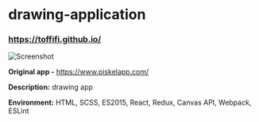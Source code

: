 # drawing-application
### https://toffifi.github.io/
![Screenshot](https://i.ibb.co/nc4rwDK/screenshot.png)

 **Original app -** https://www.piskelapp.com/

 **Description:** drawing app

 **Environment:** HTML, SCSS, ES2015, React, Redux, Canvas API, Webpack, ESLint
